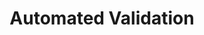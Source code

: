 ---
title: "Automated Validation"
description: ""
image: "/images/automated-validation/header-bg.jpg"
keywords: [""]
draft: false
layout: "automated-validation"

introduction:
  image: "/images/services/validation.png"
  content: |
    ## Automated Validation
    {.h3}

    Basic validation concept is to check whether the device / firmware / software is working according to requirements. For any environment that evolves, that is constantly upgraded and expanded it is reasonable to check all provided features after any hardware or code changes.

    Assuming that the subject of a validation has a lot of features, the process may be long-lasting and doing it manually may be unreasonable. To spare a significant amount of time and make an effort productive it is a good idea to automate the whole process.

    Our hardware and **[RobotFramework](https://robotframework.org/)** infrastructure is capable to support many of recently used boards to c onfirm their features. If You consider constant changes of revision of the onfirm their features. If You consider constant changes of revision of the onfirm their features. If You consider constant changes of revision of the subject it is suggested to take a regression test suite. With regression testing, we can confirm, that a recent version of the hardware and/or embedded firmware has not adversely affected existing features.

  technologies:
    - "/images/automated-validation/robotframe.png"
    - "/images/used-technology/python.png"
    - "/images/used-technology/linux-logo.png"
    - "/images/used-technology/docker.png"
    - "/images/automated-validation/git.png"
    - "/images/automated-validation/cockpit.png"

regression_testing:
  - content: |
      ## Regression testing is <br> required whenever:
      {.h3}

      *   hardware schematics have been changed
      *   embedded firmware code has been modified
      *   new features have been implemented
      *   there is a change in the embedded firmware framework version (for example coreboot version)
      *   there is a change in the specification that embedded firmware relies upon on (for example UEFI, ACPI, SMBIOS)
      
  - content: |
      ## Key features
      {.h3}

      *   Fully automated, fast and accurate validation
      *   Rigorous dependency analysis (requirements vs. test-cases)
      *   Full (over 100 tests) or partial (on clients demand) testing package
      *   RobotFramework.org infrastructure
      *   Detailed HTML logs and **[spreadsheet](https://docs.google.com/spreadsheets/d/1_uRhVo9eYeZONnelymonYp444zYHT_Q_qmJEJ8_XqJc/edit#gid=0)** reports attached
      *   Bug management support
      *   Time comparison summaries\*
      *   Optional CI integration
      *   Affordable pricing

      _\*available only with time-based regression service_

service_options:
  title: "Service options"
  subtitle: "Client is obligated to choose the type of regression testing:"
  packages:
    - info: "and the period of time for validation:"
      list:
        - icon: "/images/automated-validation/service-option-1.1.png"
          title: "Full"
        - icon: "/images/automated-validation/service-option-1.2.png"
          title: "Custom"

    - info: "receiving a customized validation package."
      list:
        - icon: "/images/automated-validation/service-option-2.1.png"
          title: "One-time"
        - icon: "/images/automated-validation/service-option-2.2.png"
          title: "Time-based"

service_details:
  - content: |
      ## QA technologies
      {.h3}

      Technologies that are supported by [**Regression Testing Solutions**](https://shop.3mdeb.com/product/regression-testing-solutions/) can be part of the validation package requested by the client:

      *   **Installation validation**
          *   **Linux based systems** (Debian, Ubuntu, Voyage)
          *   **BSD based systems** (pfSense, OPNsense)
      *   **OS performance validation**
      *   **Embedded Firmware validation** (coreboot, UEFI/edk2, U-Boot, Zephyr, mbedOS, BIOS, bare metal)
      *   **Hypervisors validation** (Bareflank, Xen, Intel ACRN)
      *   **Preboot Execution Environment** (PXE) over network validation
      *   **Hardware compatibility testing** (storages, modems, security modules)

  - content: |
      ## Bug management
      {.h3}

      All malfunctions and bugs are precisely described and linked in the service selected by the client. We are experienced in:

      *   **GitLab**
      *   **GitHub**
      *   **Atlassian/JIRA Software**

      Although, any new tracking tool is welcome and will surely become familiar in no time.

      _<b>NOTE</b>: If there will be a request for the help with bugs elimination (mainly in the embedded firmware area) we can also provide such support._

supporting_technologies:
  - "/images/automated-validation/tech/debian.png"
  - "/images/automated-validation/tech/ubuntu.png"
  - "/images/automated-validation/tech/pfsense.png"
  - "/images/automated-validation/tech/opnsense.png"
  - "/images/coreboot.png"
  - "/images/internet-things/supporting-technologies/uboot-logo.png"
  - "/images/automated-validation/tech/zephyr.png"
  - "/images/automated-validation/tech/mbed.jpg"
  - "/images/automated-validation/tech/bare.jpg"
  - "images/automated-validation/tech/xen.png"
  - "/images/automated-validation/tech/intel.png"

  
---